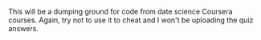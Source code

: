This will be a dumping ground for code from date science Coursera courses.  Again, try not to use it to cheat and I won't be uploading the quiz answers.
